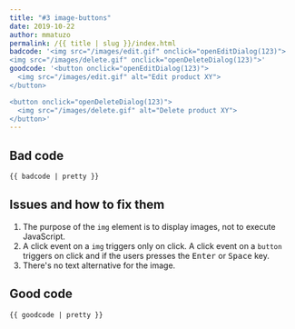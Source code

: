 ```yaml
---
title: "#3 image-buttons"
date: 2019-10-22
author: mmatuzo
permalink: /{{ title | slug }}/index.html
badcode: '<img src="/images/edit.gif" onclick="openEditDialog(123)">
<img src="/images/delete.gif" onclick="openDeleteDialog(123)">'
goodcode: '<button onclick="openEditDialog(123)">
  <img src="/images/edit.gif" alt="Edit product XY">
</button>

<button onclick="openDeleteDialog(123)">
  <img src="/images/delete.gif" alt="Delete product XY">
</button>'
---
```


<div class="section">

## Bad code

```html
{{ badcode | pretty }}
```
</div>

<div class="section">

## Issues and how to fix them

1. The purpose of the `img` element is to display images, not to execute JavaScript.
1. A click event on a `img` triggers only on click. A click event on a `button` triggers on click and if the users presses the <kbd>Enter</kbd> or <kbd>Space</kbd> key.
1. There's no text alternative for the image.
</div>

<div class="section">

## Good code

```html
{{ goodcode | pretty }}
```
</div>


